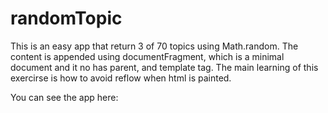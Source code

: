 # randomTopic

This is an easy app that return 3 of 70 topics using Math.random. The content is appended using documentFragment, which is a minimal document and it no has parent, and template tag. The main learning of this exercirse is how to avoid reflow when html is painted. 

You can see the app here: 
